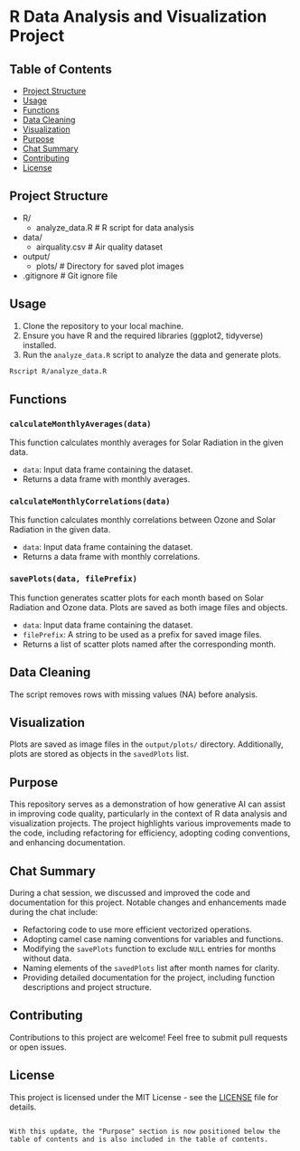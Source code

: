 # R Data Analysis and Visualization Project

## Table of Contents

- [Project Structure](#project-structure)
- [Usage](#usage)
- [Functions](#functions)
- [Data Cleaning](#data-cleaning)
- [Visualization](#visualization)
- [Purpose](#purpose)
- [Chat Summary](#chat-summary)
- [Contributing](#contributing)
- [License](#license)

## Project Structure

- R/
  - analyze_data.R        # R script for data analysis
- data/
  - airquality.csv        # Air quality dataset
- output/
  - plots/                # Directory for saved plot images
- .gitignore             # Git ignore file

## Usage

1. Clone the repository to your local machine.
2. Ensure you have R and the required libraries (ggplot2, tidyverse) installed.
3. Run the `analyze_data.R` script to analyze the data and generate plots.

```bash
Rscript R/analyze_data.R
```

## Functions

### `calculateMonthlyAverages(data)`

This function calculates monthly averages for Solar Radiation in the given data.

- `data`: Input data frame containing the dataset.
- Returns a data frame with monthly averages.

### `calculateMonthlyCorrelations(data)`

This function calculates monthly correlations between Ozone and Solar Radiation in the given data.

- `data`: Input data frame containing the dataset.
- Returns a data frame with monthly correlations.

### `savePlots(data, filePrefix)`

This function generates scatter plots for each month based on Solar Radiation and Ozone data. Plots are saved as both image files and objects.

- `data`: Input data frame containing the dataset.
- `filePrefix`: A string to be used as a prefix for saved image files.
- Returns a list of scatter plots named after the corresponding month.

## Data Cleaning

The script removes rows with missing values (NA) before analysis.

## Visualization

Plots are saved as image files in the `output/plots/` directory. Additionally, plots are stored as objects in the `savedPlots` list.

## Purpose

This repository serves as a demonstration of how generative AI can assist in improving code quality, particularly in the context of R data analysis and visualization projects. The project highlights various improvements made to the code, including refactoring for efficiency, adopting coding conventions, and enhancing documentation.

## Chat Summary

During a chat session, we discussed and improved the code and documentation for this project. Notable changes and enhancements made during the chat include:

- Refactoring code to use more efficient vectorized operations.
- Adopting camel case naming conventions for variables and functions.
- Modifying the `savePlots` function to exclude `NULL` entries for months without data.
- Naming elements of the `savedPlots` list after month names for clarity.
- Providing detailed documentation for the project, including function descriptions and project structure.

## Contributing

Contributions to this project are welcome! Feel free to submit pull requests or open issues.

## License

This project is licensed under the MIT License - see the [LICENSE](LICENSE) file for details.
```

With this update, the "Purpose" section is now positioned below the table of contents and is also included in the table of contents.
